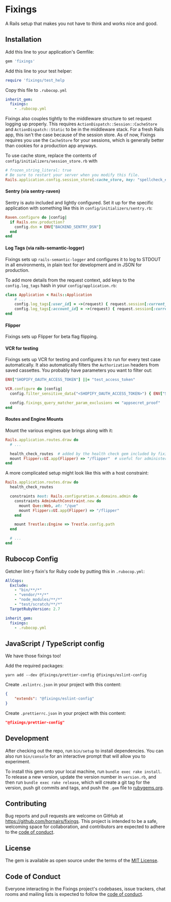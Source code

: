 # Fixings

A Rails setup that makes you not have to think and works nice and good.


## Installation

Add this line to your application's Gemfile:

```ruby
gem 'fixings'
```

Add this line to your test helper:

```ruby
require 'fixings/test_help
```

Copy this file to `.rubocop.yml`

```yml
inherit_gem:
  fixings:
    - .rubocop.yml
```

Fixings also couples tightly to the middleware structure to set request logging up properly. This requires `ActionDispatch::Session::CacheStore` and `ActionDispatch::Static` to be in the middleware stack. For a fresh Rails app, this isn't the case because of the session store. As of now, Fixings requires you use the `CacheStore` for your sessions, which is generally better than cookies for a production app anyways.

To use cache store, replace the contents of `config/initializers/session_store.rb` with

```ruby
# frozen_string_literal: true
# Be sure to restart your server when you modify this file.
Rails.application.config.session_store(:cache_store, key: "spellcheck_#{Rails.env.to_s}_sessions")
```

#### Sentry (via sentry-raven)

Sentry is auto included and lightly configured. Set it up for the specific application with something like this in `config/initializers/sentry.rb`:

```ruby
Raven.configure do |config|
  if Rails.env.production?
    config.dsn = ENV["BACKEND_SENTRY_DSN"]
  end
end
```

#### Log Tags (via rails-semantic-logger)

Fixings sets up `rails-semantic-logger` and configures it to log to STDOUT in all environments, in plain text for development and in JSON for production.

To add more details from the request context, add keys to the `config.log_tags` hash in your `config/application.rb`:

```ruby
class Application < Rails::Application
    # ...
    config.log_tags[:user_id] = ->(request) { request.session[:current_user_id] }
    config.log_tags[:account_id] = ->(request) { request.session[:current_account_id] }
end
```

#### Flipper

Fixings sets up Flipper for beta flag flipping.

#### VCR for testing

Fixings sets up VCR for testing and configures it to run for every test case automatically. It also automatically filters the `Authorization` headers from saved cassettes. You probably have parameters you want to filter out:


```ruby
ENV["SHOPIFY_OAUTH_ACCESS_TOKEN"] ||= "test_access_token"

VCR.configure do |config|
  config.filter_sensitive_data("<SHOPIFY_OAUTH_ACCESS_TOKEN>") { ENV["SHOPIFY_OAUTH_ACCESS_TOKEN"] }

  config.fixings_query_matcher_param_exclusions << "appsecret_proof"
end

```


#### Routes and Engine Mounts

Mount the various engines que brings along with it:

```ruby
Rails.application.routes.draw do
  # ...

  health_check_routes  # added by the health check gem included by fixings
  mount Flipper::UI.app(Flipper) => "/flipper"  # useful for administering beta flags powered by flipper
end
```

A more complicated setup might look like this with a host constraint:

```ruby
Rails.application.routes.draw do
  health_check_routes

  constraints host: Rails.configuration.x.domains.admin do
    constraints AdminAuthConstraint.new do
      mount Que::Web, at: "/que"
      mount Flipper::UI.app(Flipper) => "/flipper"
    end

    mount Trestle::Engine => Trestle.config.path
  end

  # ...
end
```

## Rubocop Config

Getcher lint-y fixin's for Ruby code by putting this in `.rubocop.yml`:

```yaml
AllCops:
  Exclude:
    - "bin/**/*"
    - "vendor/**/*"
    - "node_modules/**/*"
    - "test/scratch/**/*"
  TargetRubyVersion: 2.7

inherit_gem:
  fixings:
    - .rubocop.yml
```

## JavaScript / TypeScript config

We have those fixings too!

Add the required packages:

```
yarn add --dev @fixings/prettier-config @fixings/eslint-config
```

Create `.eslintrc.json` in your project with this content:

```json
{
    "extends": "@fixings/eslint-config"
}
```

Create `.prettierrc.json` in your project with this content:

```json
"@fixings/prettier-config"
```

## Development

After checking out the repo, run `bin/setup` to install dependencies. You can also run `bin/console` for an interactive prompt that will allow you to experiment.

To install this gem onto your local machine, run `bundle exec rake install`. To release a new version, update the version number in `version.rb`, and then run `bundle exec rake release`, which will create a git tag for the version, push git commits and tags, and push the `.gem` file to [rubygems.org](https://rubygems.org).

## Contributing

Bug reports and pull requests are welcome on GitHub at https://github.com/hornairs/fixings. This project is intended to be a safe, welcoming space for collaboration, and contributors are expected to adhere to the [code of conduct](https://github.com/hornairs/fixings/blob/master/CODE_OF_CONDUCT.md).


## License

The gem is available as open source under the terms of the [MIT License](https://opensource.org/licenses/MIT).

## Code of Conduct

Everyone interacting in the Fixings project's codebases, issue trackers, chat rooms and mailing lists is expected to follow the [code of conduct](https://github.com/hornairs/fixings/blob/master/CODE_OF_CONDUCT.md).
